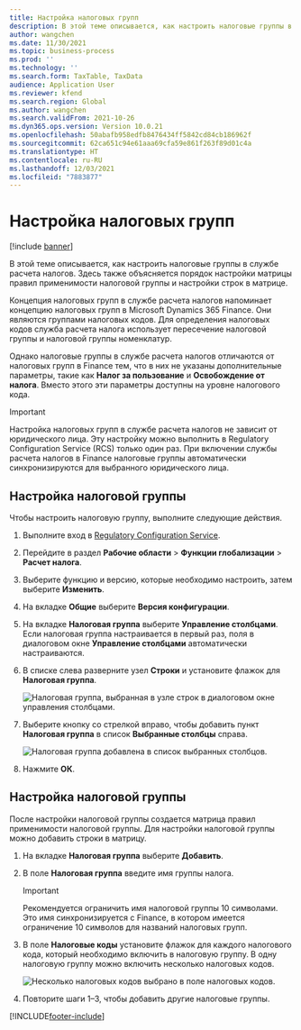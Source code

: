 ```yaml
---
title: Настройка налоговых групп
description: В этой теме описывается, как настроить налоговые группы в службе расчета налогов.
author: wangchen
ms.date: 11/30/2021
ms.topic: business-process
ms.prod: ''
ms.technology: ''
ms.search.form: TaxTable, TaxData
audience: Application User
ms.reviewer: kfend
ms.search.region: Global
ms.author: wangchen
ms.search.validFrom: 2021-10-26
ms.dyn365.ops.version: Version 10.0.21
ms.openlocfilehash: 50abafb958edfb8476434ff5842cd84cb186962f
ms.sourcegitcommit: 62ca651c94e61aaa69cfa59e861f263f89d01c4a
ms.translationtype: HT
ms.contentlocale: ru-RU
ms.lasthandoff: 12/03/2021
ms.locfileid: "7883877"
---
```

# <a name="set-up-tax-groups"></a>Настройка налоговых групп

[!include [banner](../includes/banner.md)]

В этой теме описывается, как настроить налоговые группы в службе расчета налогов. Здесь также объясняется порядок настройки матрицы правил применимости налоговой группы и настройки строк в матрице.

Концепция налоговых групп в службе расчета налогов напоминает концепцию налоговых групп в Microsoft Dynamics 365 Finance. Они являются группами налоговых кодов. Для определения налоговых кодов служба расчета налога использует пересечение налоговой группы и налоговой группы номенклатур.

Однако налоговые группы в службе расчета налогов отличаются от налоговых групп в Finance тем, что в них не указаны дополнительные параметры, такие как **Налог за пользование** и **Освобождение от налога**. Вместо этого эти параметры доступны на уровне налогового кода.

> [!IMPORTANT]
> Настройка налоговых групп в службе расчета налогов не зависит от юридического лица. Эту настройку можно выполнить в Regulatory Configuration Service (RCS) только один раз. При включении службы расчета налогов в Finance налоговые группы автоматически синхронизируются для выбранного юридического лица.

## <a name="set-up-a-tax-group"></a>Настройка налоговой группы

Чтобы настроить налоговую группу, выполните следующие действия.

1. Выполните вход в [Regulatory Configuration Service](https://marketing.configure.global.dynamics.com/).
2. Перейдите в раздел **Рабочие области** \> **Функции глобализации** \> **Расчет налога**.
3. Выберите функцию и версию, которые необходимо настроить, затем выберите **Изменить**.
4. На вкладке **Общие** выберите **Версия конфигурации**.
5. На вкладке **Налоговая группа** выберите **Управление столбцами**. Если налоговая группа настраивается в первый раз, поля в диалоговом окне **Управление столбцами** автоматически настраиваются.
6. В списке слева разверните узел **Строки** и установите флажок для **Налоговая группа**.

    ![Налоговая группа, выбранная в узле строк в диалоговом окне управления столбцами.](media/select-tax-group.png)

7. Выберите кнопку со стрелкой вправо, чтобы добавить пункт **Налоговая группа** в список **Выбранные столбцы** справа.

    ![Налоговая группа добавлена в список выбранных столбцов.](media/add-tax-group.png)

8. Нажмите **ОК**.

## <a name="configure-a-tax-group"></a>Настройка налоговой группы

После настройки налоговой группы создается матрица правил применимости налоговой группы. Для настройки налоговой группы можно добавить строки в матрицу.

1. На вкладке **Налоговая группа** выберите **Добавить**.
2. В поле **Налоговая группа** введите имя группы налога.

    > [!IMPORTANT]
    > Рекомендуется ограничить имя налоговой группы 10 символами. Это имя синхронизируется с Finance, в котором имеется ограничение 10 символов для названий налоговых групп.

3. В поле **Налоговые коды** установите флажок для каждого налогового кода, который необходимо включить в налоговую группу. В одну налоговую группу можно включить несколько налоговых кодов.

    ![Несколько налоговых кодов выбрано в поле налоговых кодов.](media/multiple-tax-codes-selection.png)

4. Повторите шаги 1–3, чтобы добавить другие налоговые группы.

[!INCLUDE[footer-include](../../includes/footer-banner.md)]
